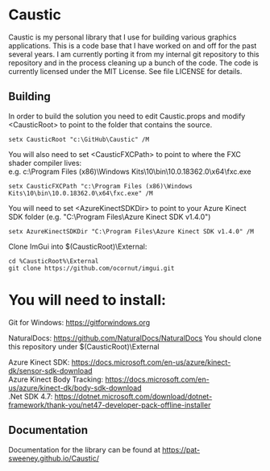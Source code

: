 # Caustic
Caustic is my personal library that I use for building various graphics applications. 
This is a code base that I have worked on and off for the past several 
years. I am currently porting it from my internal git repository to this 
repository and in the process cleaning up a bunch of the code. 
The code is currently licensed under the MIT License. See file LICENSE for details.

## Building
In order to build the solution you need to edit Caustic.props and modify \<CausticRoot> to point to the folder that contains the source.  
```
setx CausticRoot "c:\GitHub\Caustic" /M
```
  
You will also need to set \<CausticFXCPath> to point to where the FXC shader compiler lives:  
                 e.g. c:\Program Files (x86)\Windows Kits\10\bin\10.0.18362.0\x64\fxc.exe  
```
setx CausticFXCPath "c:\Program Files (x86)\Windows Kits\10\bin\10.0.18362.0\x64\fxc.exe" /M
```
  
You will need to set \<AzureKinectSDKDir> to point to your Azure Kinect SDK folder (e.g. "C:\Program Files\Azure Kinect SDK v1.4.0")  
```
setx AzureKinectSDKDir "C:\Program Files\Azure Kinect SDK v1.4.0" /M
```

Clone ImGui into $(CausticRoot)\External:
```
cd %CausticRoot%\External
git clone https://github.com/ocornut/imgui.git
```

You will need to install:
=========================
Git for Windows: https://gitforwindows.org
    
NaturalDocs: https://github.com/NaturalDocs/NaturalDocs
You should clone this repository under $(CausticRoot)\External

Azure Kinect SDK: https://docs.microsoft.com/en-us/azure/kinect-dk/sensor-sdk-download  
Azure Kinect Body Tracking: https://docs.microsoft.com/en-us/azure/kinect-dk/body-sdk-download  
.Net SDK 4.7: https://dotnet.microsoft.com/download/dotnet-framework/thank-you/net47-developer-pack-offline-installer

## Documentation
Documentation for the library can be found at https://pat-sweeney.github.io/Caustic/
